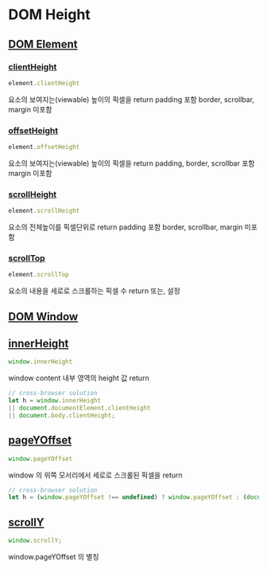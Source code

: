 # DOM Height

## [DOM Element](https://www.w3schools.com/jsref/dom_obj_all.asp)

### [clientHeight](https://www.w3schools.com/jsref/prop_element_clientheight.asp)
```javascript
element.clientHeight
```
요소의 보여지는(viewable) 높이의 픽셀을 return
padding 포함
border, scrollbar, margin 미포함

### [offsetHeight](https://www.w3schools.com/jsref/prop_element_offsetheight.asp)
```javascript
element.offsetHeight
```
요소의 보여지는(viewable) 높이의 픽셀을 return
padding, border, scrollbar 포함
margin 미포함

### [scrollHeight](https://www.w3schools.com/jsref/prop_element_scrollheight.asp)
```javascript
element.scrollHeight
```
요소의 전체높이를 픽셀단위로 return
padding 포함
border, scrollbar, margin 미포함

### [scrollTop](https://www.w3schools.com/jsref/prop_element_scrolltop.asp)
```javascript
element.scrollTop
```
요소의 내용을 세로로 스크롤하는 픽셀 수 return
또는, 설정

## [DOM Window](https://www.w3schools.com/jsref/obj_window.asp)

## [innerHeight](https://www.w3schools.com/jsref/prop_win_innerheight.asp)
```javascript
window.innerHeight
```
window content 내부 영역의 height 값 return
```javascript
// cross-browser solution
let h = window.innerHeight
|| document.documentElement.clientHeight
|| document.body.clientHeight;
```
## [pageYOffset](https://www.w3schools.com/jsref/prop_win_pagexoffset.asp)
```javascript
window.pageYOffset
```
window 의 위쪽 모서리에서 세로로 스크롤된 픽셀을 return

```javascript
// cross-browser solution
let h = (window.pageYOffset !== undefined) ? window.pageYOffset : (document.documentElement || document.body.parentNode || document.body).scrollTop;
```
## [scrollY](https://www.w3schools.com/jsref/obj_window.asp)
```javascript
window.scrollY;
```
window.pageYOffset 의 별칭
